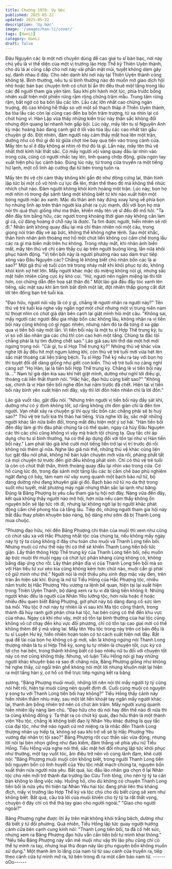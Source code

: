 ```yaml
---
title: Chương 1976: Uy bức
published: 2025-05-22
updated: 2025-05-22
description: 'Uy bức'
image: '/images/han-li/cover/'
tags: [HanLi]
category: HanLi
draft: false
---
```


Đâu Nguyên các là một nơi chuyên dùng để cao giai tu sĩ bàn
bạc, nơi này chủ yếu là vì thể diện của một vị trưởng lão Hợp Thể
kỳ Thiên Uyên thành, cho dù là ai cũng cấp cho nơi này vài phần
mặt mũi, tuyệt không dám gây sự, đánh nhau ở đây. Cho nên
danh khí nơi này tại Thiên Uyên thành cũng không tệ. Bình
thường, nếu tu sĩ bình thường nào đó muốn mở giao dịch hội nhỏ
hoặc bàn bạc chuyện tình có chút bí ẩn thì đều thuê một tầng
trong lầu các để người tham gia yên tâm.
Sau khi phi hành một lúc, phía trước bỗng nhiên xuất hiện một
phiến rừng rậm rộng chừng trăm mẫu.
Trung tâm rừng rậm, bất ngờ có ba bốn lầu các lớn. Lầu các lớn
nhất cao chừng ngàn truợng, độ cao không hề thấp so với một số
thạch tháp ở Thiên Uyên thành, ba tòa lầu các còn lại cũng cao
đến ba bốn trăm trượng, từ xa nhìn lại có chút hùng vĩ.
Hàn Lập vừa thấy những kiến trúc này thần sắc không đổi nhưng
độn quang lại nhanh hơn gấp bội.
Lúc này, mấy tên tu sĩ Nguyên Anh kỳ mặc hoàng bào đang canh
giữ ở lối vào tòa lầu các cao nhất tán gẫu chuyện gì đó. Đột
nhiên, đám người này cảm thấy mắt hoa lên một trận, dường như
có thứ gì đó từ giữa chợt lóe bay qua tiến vào trong cánh cửa.
Mấy tên tu sĩ ở đây không ai nhìn rõ thứ đó là gì.
Lần này, mấy tên thủ vệ nhất thời kinh hãi thất sắc.
Có mấy người vội vàng quay đầu lại nhìn vào trong cửa, cũng có
người nhấc tay lên, linh quang chớp động, giữa ngón tay xuất
hiện phù lục cảnh báo. Đúng lúc này, từ trong cửa truyền ra một
tiếng hừ lạnh, một cỗ linh áp cường đại từ bên trong tuôn ra.

Mấy tên thị vệ chỉ cảm thây không khí gần đó như đông cứng lại,
thân hình lập tức bị một cỗ vô hình cự lực đè lên, thân thể theo đó
mà không thể nhúc nhích chút nào.
Đám người không khỏi kinh hoảng một trận.
Lúc này, bọn họ mới nhìn rõ trong đại sảnh tâng một không biết từ
khi nào xuất hiện một bóng người mặc áo xanh. Mặc dù thân ảnh
này đứng xoay lưng về phía bọn họ nhưng linh áp trên thân người
kia phát ra cực mạnh, đối với bọn họ mà nói thì quả thực giống
như ma thần, khiến mấy tên vệ sĩ đều đổ mồ hôi.
"Ta đến đây tìm bằng hữu, các ngươi trong khoảng thời gian này
không cần làm gì cả, cứ đàng hoàng ở chỗ này là được. Ta tìm
được người, hiển nhiên sẽ rời đi."
Nhân ảnh không quay đầu lại mà chỉ thản nhiên nói một câu,
trong giọng nói tràn đầy vẻ áp bức, không thể không nghe lệnh.
Sau một khắc, thân hình nhân ảnh thoáng mơ hồ một chút liền
không coi cấm chế trong lầu các ra gì mà biến mất trên hư không.
Trong nháy mắt, khi nhân ảnh biến mất, mấy tên thủ vệ chỉ cảm
thấy cự áp trên người buông lỏng, lần nữa khôi phục hành động.
"Vị tiền bối này là người phương nào sao dám trực tiếp xông vào
Đâu Nguyên các? Chẳng lẽ không biết chủ nhân bổn các là ai
sao?"
Một gã thủ vệ tuổi còn trẻ trong nháy mắt khi khôi phục tự do,
không khỏi kinh sợ hét lớn.
Mấy người khác mặc dù miệng không nói gì, nhưng sắc mặt hiển
nhiên cũng cực kỳ khó coi.
"Hừ, ngươi nên ngậm miệng lại thì tốt hơn, coi chừng dẫn đến họa
sát thân đó."
Một lão giả đầu đầy tóc xanh lên tiếng, sắc mặt sau khi âm tình
bất định một lát, đột nhiên thấp giọng cắt đứt lời tên đồng bạn trẻ
tuổi kia.

"Đạo hữu, ngươi nói vậy là có ý gì, chẳng lẽ ngươi nhận ra người
này?"
Tên thủ vệ trẻ tuổi kia nghe vậy ngẩn ngơ một chút nhưng một vị
trung niên nam tử thoạt nhìn có chút già dặn bên cạnh lại giật
mình hỏi một câu.
"Không sai, mấy người các ngươi đều gia nhập bổn các không
lâu, không nhận ra vị tiền bối này cũng không có gì ngạc nhiên,
nhưng năm đó ta đã từng ở xa gặp qua vị tiền bối này một lần. Vị
tiền bối này là một tu sĩ Hợp Thể trung kỳ, tu vi so với lão nhân gia
các chủ thì còn cao hơn một tầng. Chúng ta đắc tội chẳng phải là
tự tìm đường chết sao."
Lão giả sau khi thở dài một hơi mới ngưng trọng nói.
"Cái gì, tu sĩ Họp Thể trung kỳ?"
Những thủ vệ khác vừa nghe lời ấy đều hít một ngụm lương khí,
còn thủ vệ trẻ tuổi mới vừa hét lên sắc mặt thoáng cái liền trắng
bệch.
Tu sĩ Hợp Thể kỳ nếu ra tay với bọn họ thì tuyệt đối dễ dàng
giống như giết con kiến.
Thủ vệ trẻ tuổi nọ càng nghĩ càng sợ!
"Họ Hàn, lại là tiền bối Hợp Thể trung kỳ. Chẳng lẽ vị tiền bối này
là...."
Nam tử già dặn kia sau khi hết giật mình, dường như nghĩ tới
điều gì, thoáng cái liền thất thanh nói.
"Hắc hắc, đạo hữu cũng biết sao?"
"Không sai, chính là vị Hàn tiến bối nghe đồn hai năm trước đã
chết. Hiện tại vị tiền bối này bình yên xuất hiện nơi đây, vậy thì lời
đồn hiên nhiên chỉ là lời đồn."

Lão giả vuốt râu, gật đầu nói.
"Nhưng trên người vị tiền bối này đầy sát khí, dường như có ý
định không tốt, sợ rằng không chỉ đơn giản chỉ là đến tìm người.
Vạn nhất xảy ra chuyện gì thì quy tắc bổn các chẳng phải sẽ bị
huỷ sao?"
Thủ vệ trẻ tuổi kia thì thào hai tiếng.
Vừa nghe lời ấy, sắc mặt những người khác lần nữa biến đổi,
trong mắt đều hiện một ý sợ hãi.
"Hàn tiền bối đến đây làm gì thì đâu phải chúng ta có thể quản,
ngay cả hủy Đâu Nguyẻn các thì các chủ cũng không vì vậy mà
trách tội chúng ta. Quy tắc chỉ áp dụng cho tu sĩ bình thường, há
có thể áp dụng đối với tồn tại như vị Hàn tiền bối này."
Lam phát lão giả khẽ cười một tiếng liền trở lại vị trí trước đó rồi
không nói thêm gì nữa.
Nghe lão giả nói thế, những thủ vệ khác cũng liên tục gật đầu nói
phải, không hề bàn luận chuyện mới vừa rồi, phảng phất tất cả
mọi chuyện từ trước đến giờ đều không phát sinh. Chỉ có thủ vệ
trẻ tuổi là còn có chút thất thần, thỉnh thoảng quay đầu lại nhìn
vào trong cửa.
Cơ hồ cùng lúc đó, trong đại sảnh một tầng lầu các bị cấm chế
bao phủ nghiêm ngặt đang có bảy, tám nam nữ vây xung quanh
một bạch bào nữ tử, bộ dáng dường như đang khuyên giải gì đó.
Bạch bào nữ tử nọ da thịt trong suốt như tuyết, mắt phượng mày
ngài nhưng thần sắc lại lạnh như băng.
Đúng là Băng Phượng bị yêu cầu tham gia tụ hội nơi đây.
Nàng vừa đến đây, kết quả không thấy người nào mở hội, hơn
nữa nếu cảm thấy không ổn nguyên bổn sẽ lập tức rời đi, nhưng
lại không ngờ lại bị người khác phát động cấm chế phong tỏa cả
tầng lầu. Tiếp đó, những người tham gia hội này bắt đầu thay
phiên khuyên bảo nàng, bộ dáng như sớm đã bị Thanh Long mua
chuộc.

"Phượng đạo hữu, nói đến Băng Phượng chi thân của muội thì
xem như cũng có chút sâu xa với Hắc Phượng nhất tộc của chúng
ta, nếu không mấy ngày này tỷ tỷ ta cũng không ở đây chu toàn
cho muội và Thanh Long tiền bối. Nhưng muội cứ như thế này thì
có thể sẽ khiến Thanh Long tiền bối tức giận. Lấy thần thông Hợp
Thể trung kỳ của Thanh Long tiền bối, nếu muốn áp bức muội thì
muội ngay cả chút lực phản kháng cũng không có, không bằng
đáp ứng cho rồi. Lấy thân phận địa vị của Thanh Long tiền bối mà
so với Hàn tiểu tử xui xẻo kia cũng không kém hơn chút nào, muội
cần gì phải cố giữ mình như thế."
Người nói là một thiếu phụ xinh đẹp mặc váy đen, trên trán ẩn
hiện sát khí. Đúng là nữ tử Tiểu Hồng của Hắc Phượng tộc, nhiều
năm trước bị Hắc Phượng Yêu vương ra lệnh bế quan, hiện tại lại
xuất hiện trong Thiên Uyên Thành, bộ dáng xem ra tu vi đã tăng
tiến không ít.
Những người khác đều là người của Nhân Yêu lưỡng tộc, hơn
nữa hoặc ít hoặc nhiều đều quen biết Băng Phượng, giờ phút này
bộ dáng đang cố sức làm bà mối. Yêu tộc ở nơi này tự nhiên là vì
sau khi Ma tộc công thành, trong thành đã hủy ranh giới phân
chia hai tộc, hai bên cũng có thể đến khu vực của nhau.
Ngay cả khi như vậy, một số tồn tại bình thường của hai tộc cũng
không vô cớ chạy đến khu vực đối phương, chỉ có tồn tại cao giai
mới có thể không thèm để ý mà vãng lai. Mấy tên Yêu tộc trong
này trên cơ bản đều là tu sĩ Luyện Hư kỳ, hiển nhiên hoàn toàn có
tư cách xuất hiện nơi đây.
Bất quá đề tài của bọn họ không có gì mới, vẫn là không ngừng
nói Thanh Long thượng nhân là tu sĩ Hợp Thể kỳ, song tu tự
nhiên là chuyện tốt, cực kỳ có lợi cho hai bên, trong thành không
biết có bao nhiêu nữ tu đối với chuyện tốt này có mơ cũng không
thấy.
Nhưng, vô luận Tiểu Hồng nói gì hay những người khác khuyên
bảo ra sao đi chăng nữa, Băng Phượng giống như không hề nghe
thấy, cứ ngồi trên ghế không nói một lời nhưng khuôn mặt lại hiện
ra một tầng hàn ý, cơ hồ có thể trực tiếp ngưng kết ra băng

sương.
"Băng Phượng muội muội, những lời nên nói thì mấy người tỷ tỷ
cũng nói hết rồi, hiện tại muội cũng nên quyết định đi. Cuối cùng
muội có nguyện ý song tu với Thanh Long tiền bối hay không?"
Tiểu Hồng thấy cảnh này hiển nhiên thầm nhíu mày, sau một lát
liền khoát tay ngăn mấy người khác lại, thanh âm bỗng nhiên trở
nên có chút âm trầm.
Mấy người xung quanh hiển nhiên lấy nàng làm chủ.
"Đạo hữu cho dù nói hay đến thế nào đi nữa thì ta cũng không
đồng ý. Ta thật ra có chút kỳ quái, đạo hữu thân là một thành viên
Yêu tộc, chẳng lẽ không biết đạo lý Nhân Yêu khác đường là quy
tắc của đại tộc, như thế nào ngươi cứ mở miệng ra là nhắc đến
Thanh Long thượng nhân uy hiếp ta, không sợ sau khi trở về sẽ bị
Hắc Phượng Yêu vương đại nhân trị tội sao?"
Băng Phượng rốt cục thần sắc vừa động, nhưng lời nói lại bén
nhọn giống như đao kiếm, đâm thẳng về phía yêu nữ Tiểu Hồng.
Tiểu Hồng vừa nghe nói thế, sắc mặt hơi đổi nhưng lập tức khôi
phục như thường, một tay vuốt tóc, âm điệu trở nên vô cùng lãnh
đạm, khẽ cười nói:
"Băng Phượng muội muội còn không biết, trong người Thanh
Long tiền bối nguyên bổn có linh huyết của Yêu tộc nhất mạch
chúng ta, nguyên bổn xuất thân nửa người nửa yêu. Bất quá, lúc
đầu lão nhân gia chọn ở lại Nhân tộc cho nên mới trở thành đại
trướng lão Cửu Tinh tông, cho nên tỷ tỷ ta căn bản không lo lắng
việc này. Huống hồ, cho dù không có chuyện Thanh Long tiền bối
là nửa yêu thì hiện tại Nhân Yêu hai tộc đang phải liên thủ kháng
địch, mấy vị trưởng lão Hợp Thể kỳ và tộc chủ cho dù biết cũng sẽ
xem như không biết. Bất quá, câu trả lời của muội khiến cho tỷ tỷ
ta rất thất vọng, chuyện ở đây chỉ có thể thả tay giao cho người
ngoài."
"Giao cho người ngoài?"

Băng Phượng nghe được lời ấy trên mặt không khỏi trắng bệch,
dường như đã biết ý tứ đối phương.
Quả nhiên, Tiểu Hồng lập tức quay người hướng cánh cửa bên
cạnh cung kính nói:
"Thanh Long tiền bối, ta đã cố hết sức, nhưng xem ra Băng
Phượng đạo hữu vẫn cần tiền bối tự mình khai thông."
"Nếu tiểu Băng Phượng này vẫn mê muội như vậy thì lão phu
cũng chỉ có thể tự mình ra tay, nhưng loại thủ đoạn này lão phu
nguyên bổn không muốn sử dụng."
Một thanh âm lo lắng của nam tử từ sau cánh cửa truyền ra, tiếp
theo cánh cửa tự mình mở ra, từ bên trong đi ra một cẩm bảo
nam tử.
------oOo------
